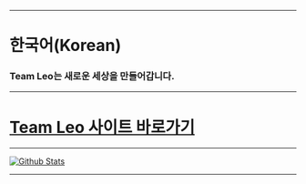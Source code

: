 ****
# 한국어(Korean)
### Team Leo는 새로운 세상을 만들어갑니다.
****
# [Team Leo 사이트 바로가기](http://teamleo.ga/)
****
[![Github Stats](https://github-readme-stats.vercel.app/api?username=AIoneKR)](https://github.com/anuraghazra/github-readme-stats)
****
